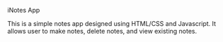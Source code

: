 iNotes App
<p>This is a simple notes app designed using HTML/CSS and Javascript. It allows user to make notes, delete notes, and view existing notes.</p>
